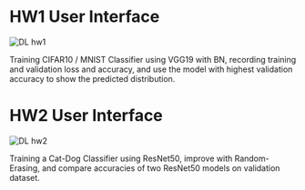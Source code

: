 # HW1 User Interface
![DL hw1](https://github.com/user-attachments/assets/8f1eceda-1eb7-4e17-adf4-9e82a8836a15)

Training CIFAR10 / MNIST Classifier using VGG19 with BN, recording training and validation loss and accuracy, and use the model with highest validation accuracy to show the predicted distribution.

# HW2 User Interface
![DL hw2](https://github.com/user-attachments/assets/77400b66-cea8-468c-8590-06557337ee47)

Training a Cat-Dog Classifier using ResNet50, improve with Random-Erasing, and compare accuracies of two ResNet50 models on validation dataset.
